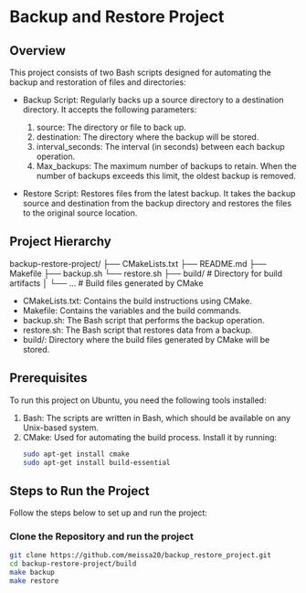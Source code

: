 # Backup and Restore Project

## Overview

This project consists of two Bash scripts designed for automating the backup and restoration of files and directories:

- Backup Script: Regularly backs up a source directory to a destination directory. It accepts the following parameters:
  1. source: The directory or file to back up.
  2. destination: The directory where the backup will be stored.
  3. interval_seconds: The interval (in seconds) between each backup operation.
  4. Max_backups: The maximum number of backups to retain. When the number of backups exceeds this limit, the oldest backup is removed.

- Restore Script: Restores files from the latest backup. It takes the backup source and destination from the backup directory and restores the files to the original source location.

## Project Hierarchy


backup-restore-project/ ├── CMakeLists.txt  ├── README.md  ├── Makefile ├── backup.sh └── restore.sh ├── build/ # Directory for build artifacts │ └── ... # Build files generated by CMake 



- CMakeLists.txt: Contains the build instructions using CMake.
- Makefile: Contains the variables and the build commands.
- backup.sh: The Bash script that performs the backup operation.
- restore.sh: The Bash script that restores data from a backup.
- build/: Directory where the build files generated by CMake will be stored.

## Prerequisites

To run this project on Ubuntu, you need the following tools installed:

1. Bash: The scripts are written in Bash, which should be available on any Unix-based system.
2. CMake: Used for automating the build process. Install it by running:
   ```bash
   sudo apt-get install cmake
   sudo apt-get install build-essential

## Steps to Run the Project

Follow the steps below to set up and run the project:

### Clone the Repository and run the project

```bash
git clone https://github.com/meissa20/backup_restore_project.git
cd backup-restore-project/build
make backup
make restore
